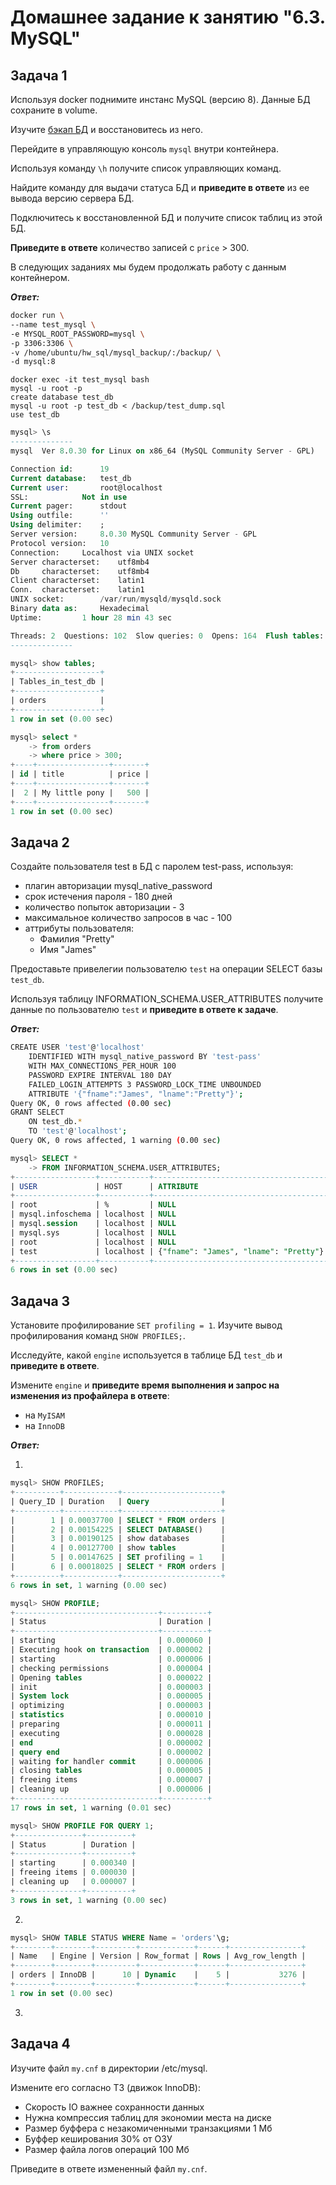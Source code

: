 # Домашнее задание к занятию "6.3. MySQL"

## Задача 1
Используя docker поднимите инстанс MySQL (версию 8). Данные БД сохраните в volume.

Изучите [бэкап БД](https://github.com/netology-code/virt-homeworks/tree/master/06-db-03-mysql/test_data) и восстановитесь из него.

Перейдите в управляющую консоль `mysql` внутри контейнера.

Используя команду `\h` получите список управляющих команд.

Найдите команду для выдачи статуса БД и **приведите в ответе** из ее вывода версию сервера БД.

Подключитесь к восстановленной БД и получите список таблиц из этой БД.

**Приведите в ответе** количество записей с `price` > 300.

В следующих заданиях мы будем продолжать работу с данным контейнером.

***Ответ:***

```bash
docker run \
--name test_mysql \
-e MYSQL_ROOT_PASSWORD=mysql \
-p 3306:3306 \
-v /home/ubuntu/hw_sql/mysql_backup/:/backup/ \
-d mysql:8
```

`docker exec -it test_mysql bash`<br>
`mysql -u root -p`<br>
`create database test_db`<br>
`mysql -u root -p test_db < /backup/test_dump.sql`<br>
`use test_db`

```sql
mysql> \s
--------------
mysql  Ver 8.0.30 for Linux on x86_64 (MySQL Community Server - GPL)

Connection id:		19
Current database:	test_db
Current user:		root@localhost
SSL:			Not in use
Current pager:		stdout
Using outfile:		''
Using delimiter:	;
Server version:		8.0.30 MySQL Community Server - GPL
Protocol version:	10
Connection:		Localhost via UNIX socket
Server characterset:	utf8mb4
Db     characterset:	utf8mb4
Client characterset:	latin1
Conn.  characterset:	latin1
UNIX socket:		/var/run/mysqld/mysqld.sock
Binary data as:		Hexadecimal
Uptime:			1 hour 28 min 43 sec

Threads: 2  Questions: 102  Slow queries: 0  Opens: 164  Flush tables: 3  Open tables: 82  Queries per second avg: 0.019
--------------
```

```sql
mysql> show tables;
+-------------------+
| Tables_in_test_db |
+-------------------+
| orders            |
+-------------------+
1 row in set (0.00 sec)
```

```sql
mysql> select *
    -> from orders
    -> where price > 300;
+----+----------------+-------+
| id | title          | price |
+----+----------------+-------+
|  2 | My little pony |   500 |
+----+----------------+-------+
1 row in set (0.00 sec)
```


## Задача 2

Создайте пользователя test в БД c паролем test-pass, используя:

+ плагин авторизации mysql_native_password
+ срок истечения пароля - 180 дней
+ количество попыток авторизации - 3
+ максимальное количество запросов в час - 100
+ аттрибуты пользователя:
  + Фамилия "Pretty"
  + Имя "James"

Предоставьте привелегии пользователю `test` на операции SELECT базы `test_db`.

Используя таблицу INFORMATION_SCHEMA.USER_ATTRIBUTES получите данные по пользователю `test` и **приведите в ответе к задаче**.

***Ответ:***

```bash
CREATE USER 'test'@'localhost'
	IDENTIFIED WITH mysql_native_password BY 'test-pass'
	WITH MAX_CONNECTIONS_PER_HOUR 100
	PASSWORD EXPIRE INTERVAL 180 DAY
	FAILED_LOGIN_ATTEMPTS 3 PASSWORD_LOCK_TIME UNBOUNDED
	ATTRIBUTE '{"fname":"James", "lname":"Pretty"}';
Query OK, 0 rows affected (0.00 sec)
GRANT SELECT 
	ON test_db.* 
	TO 'test'@'localhost';
Query OK, 0 rows affected, 1 warning (0.00 sec)
 ```
 
 
```sql
mysql> SELECT *
    -> FROM INFORMATION_SCHEMA.USER_ATTRIBUTES;
+------------------+-----------+---------------------------------------+
| USER             | HOST      | ATTRIBUTE                             |
+------------------+-----------+---------------------------------------+
| root             | %         | NULL                                  |
| mysql.infoschema | localhost | NULL                                  |
| mysql.session    | localhost | NULL                                  |
| mysql.sys        | localhost | NULL                                  |
| root             | localhost | NULL                                  |
| test             | localhost | {"fname": "James", "lname": "Pretty"} |
+------------------+-----------+---------------------------------------+
6 rows in set (0.00 sec)
```



## Задача 3

Установите профилирование `SET profiling = 1`. Изучите вывод профилирования команд `SHOW PROFILES;`.

Исследуйте, какой `engine` используется в таблице БД `test_db` и **приведите в ответе**.

Измените `engine` и **приведите время выполнения и запрос на изменения из профайлера в ответе**:

+ на `MyISAM`
+ на `InnoDB`


***Ответ:***

1.
```sql
mysql> SHOW PROFILES;
+----------+------------+----------------------+
| Query_ID | Duration   | Query                |
+----------+------------+----------------------+
|        1 | 0.00037700 | SELECT * FROM orders |
|        2 | 0.00154225 | SELECT DATABASE()    |
|        3 | 0.00190125 | show databases       |
|        4 | 0.00127700 | show tables          |
|        5 | 0.00147625 | SET profiling = 1    |
|        6 | 0.00018025 | SELECT * FROM orders |
+----------+------------+----------------------+
6 rows in set, 1 warning (0.00 sec)
```
```sql
mysql> SHOW PROFILE;
+--------------------------------+----------+
| Status                         | Duration |
+--------------------------------+----------+
| starting                       | 0.000060 |
| Executing hook on transaction  | 0.000002 |
| starting                       | 0.000006 |
| checking permissions           | 0.000004 |
| Opening tables                 | 0.000022 |
| init                           | 0.000003 |
| System lock                    | 0.000005 |
| optimizing                     | 0.000003 |
| statistics                     | 0.000010 |
| preparing                      | 0.000011 |
| executing                      | 0.000028 |
| end                            | 0.000002 |
| query end                      | 0.000002 |
| waiting for handler commit     | 0.000006 |
| closing tables                 | 0.000005 |
| freeing items                  | 0.000007 |
| cleaning up                    | 0.000006 |
+--------------------------------+----------+
17 rows in set, 1 warning (0.01 sec)
```
```sql
mysql> SHOW PROFILE FOR QUERY 1;
+---------------+----------+
| Status        | Duration |
+---------------+----------+
| starting      | 0.000340 |
| freeing items | 0.000030 |
| cleaning up   | 0.000007 |
+---------------+----------+
3 rows in set, 1 warning (0.00 sec)
```


2.
```sql
mysql> SHOW TABLE STATUS WHERE Name = 'orders'\g;
+--------+--------+---------+------------+------+----------------+
| Name   | Engine | Version | Row_format | Rows | Avg_row_length |
+--------+--------+---------+------------+------+----------------+
| orders | InnoDB |      10 | Dynamic    |    5 |           3276 |
+--------+--------+---------+------------+------+----------------+
1 row in set (0.00 sec)
```
3.



## Задача 4

Изучите файл `my.cnf` в директории /etc/mysql.

Измените его согласно ТЗ (движок InnoDB):

+ Скорость IO важнее сохранности данных
+ Нужна компрессия таблиц для экономии места на диске
+ Размер буффера с незакомиченными транзакциями 1 Мб
+ Буффер кеширования 30% от ОЗУ
+ Размер файла логов операций 100 Мб

Приведите в ответе измененный файл `my.cnf`.
















